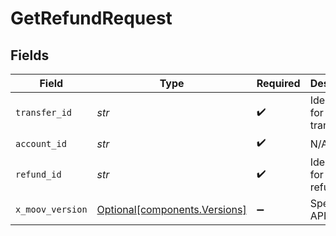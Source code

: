 # GetRefundRequest


## Fields

| Field                                                                | Type                                                                 | Required                                                             | Description                                                          |
| -------------------------------------------------------------------- | -------------------------------------------------------------------- | -------------------------------------------------------------------- | -------------------------------------------------------------------- |
| `transfer_id`                                                        | *str*                                                                | :heavy_check_mark:                                                   | Identifier for the transfer.                                         |
| `account_id`                                                         | *str*                                                                | :heavy_check_mark:                                                   | N/A                                                                  |
| `refund_id`                                                          | *str*                                                                | :heavy_check_mark:                                                   | Identifier for the refund.                                           |
| `x_moov_version`                                                     | [Optional[components.Versions]](../../models/components/versions.md) | :heavy_minus_sign:                                                   | Specify an API version.                                              |